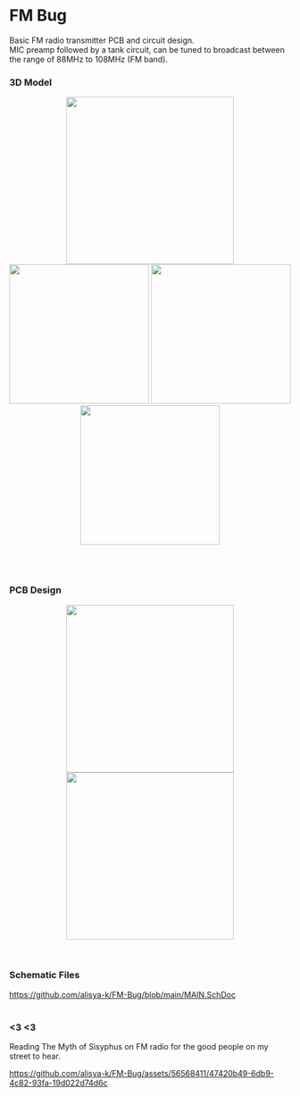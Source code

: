 # FM Bug
Basic FM radio transmitter PCB and circuit design.
<br/>
MIC preamp followed by a tank circuit, can be tuned to broadcast between the range of 88MHz to 108MHz (FM band).
### 3D Model
<p align="center">
<img src="https://github.com/alisya-k/FM-Bug/assets/56568411/485105b2-3de4-4a5c-b48f-ae610536124a" width="300px" />
  <img src="https://github.com/alisya-k/FM-Bug/assets/56568411/cfc3ad45-4ef9-4e20-8e7f-85a94adb9f32" width="250px" />
  <img src="https://github.com/alisya-k/FM-Bug/assets/56568411/2d1e525a-fa06-4718-b871-63d12bd1af2e" width="250px" />
  <img src="https://github.com/alisya-k/FM-Bug/assets/56568411/61469efc-1464-4b9c-bfc3-57f26ba1573d" width="250px" />
</p>
<p align="center">
  
</p>
<br />
<br />

### PCB Design
<p align="center">
<img src="https://github.com/alisya-k/FM-Bug/assets/56568411/01e3cd35-17d1-42dd-aa8a-3ee2c38225c1" width="300px" />
<img src="https://github.com/alisya-k/FM-Bug/assets/56568411/718bb735-3b7f-4a7e-94f4-44bab1398411" width="300px" />
</p>
<br />

### Schematic Files
https://github.com/alisya-k/FM-Bug/blob/main/MAIN.SchDoc
<br /><br />

### <3 <3
Reading The Myth of Sisyphus on FM radio for the good people on my street to hear.

https://github.com/alisya-k/FM-Bug/assets/56568411/47420b49-6db9-4c82-93fa-19d022d74d6c


